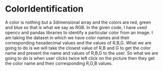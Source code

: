 # ColorIdentification
A color is nothing but a 3dimensional array and the colors are red, green and blue so that is what we say as RGB. In the given code, I have used opencv and pandas libraries to identify a particular color from an image. I am taking the dataset in which we have color names and their corresponding hexadecimal values and the values of R,B,G. What we are going to do is we will take the closest value of R,B and G to get the color name and present the name and values of R,B,G to the user. So what we are going to do is when user clicks twice left click on the picture then they get the color name and their corresponding R,G,B values. 
